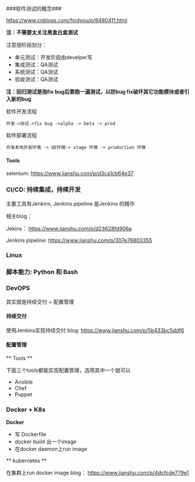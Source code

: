 ###软件测试的概念###

https://www.cnblogs.com/findyou/p/6480411.html

**注：不需要太关注黑盒白盒测试**

注意按阶段划分：

- 单元测试：开发阶段由develper写
- 集成测试：QA测试
- 系统测试：QA测试
- 验收测试：QA测试

**注：回归测试是指fix bug后要跑一遍测试，以防bug fix破坏其它功能模块或者引入新的bug**

软件开发流程
 
    开发->测试->fix bug ->alpha -> beta -> prod 

软件部署流程

    开发本地开发环境 -> QE环境-> stage 环境 -> production 环境

#### Tools

selenium: https://www.jianshu.com/p/d3ca1cb64e37

### CI/CD: 持续集成，持续开发 ###

主要工具有Jenkins, Jenkins pipeline 是Jenkins 的精华

相关blog：

Jekins： https://www.jianshu.com/p/d23628fd906a

Jenkins pipeline: https://www.jianshu.com/p/307e76803355

### Linux

### 脚本能力:  Python 和 Bash

### DevOPS

其实就是持续交付 + 配置管理

#### 持续交付

使用Jenkins实现持续交付
blog: https://www.jianshu.com/p/5b433bc5ddf6

#### 配置管理

** Tools **

下面三个tools都能实现配置管理，选用其中一个就可以

- Ansible
- Chef
- Puppet

### Docker + K8s

**Docker** 

- 写 Dockerfile
- docker build 出一个image
- 在docker daemon上run image 

** kubernetes **

在集群上run docker image 
blog： https://www.jianshu.com/p/4dcfcde779e1
